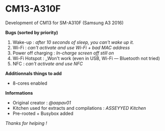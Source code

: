 # CM13-A310F
Development of CM13 for SM-A310F (Samsung A3 2016)

**Bugs (sorted by priority)**
1. Wake-up : _after 10 seconds of sleep, you can't wake up it._
2. Wi-Fi : _can't activate and use Wi-Fi + bad MAC address_
3. Power off charging : _In-charge screen off still on_
4. Wi-Fi Hotspot : _Won't work (even in USB, Wi-Fi &mdash; Bluetooth not tried)
5. NFC : _can't activate and use NFC_


**Additionnals things to add**
- 8-cores enabled

**Informations**
- Original creator : _@aapav01_
- Kitchen used for extracts and compilations : _ASSEYYED Kitchen_
- Pre-rooted + Busybox added

_Thanks for helping !_
